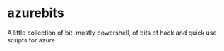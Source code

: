 # azurebits
A little collection of bit, mostly powershell, of bits of hack and quick use scripts for azure
